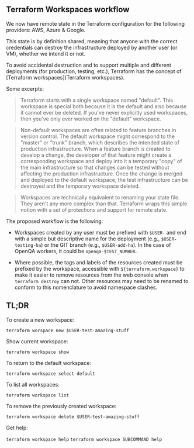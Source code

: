 ## Terraform Workspaces workflow

We now have remote state in the Terraform configuration for the following providers: AWS, Azure & Google.

This state is by definition shared, meaning that anyone with the correct credentials can destroy the infrastructure deployed by another user (or VM), whether we intend it or not.

To avoid accidental destruction and to support multiple and different deployments (for production, testing, etc.), Terraform has the concept of [Terraform workspaces](Terraform workspaces).

Some excerpts:

> Terraform starts with a single workspace named "default". This workspace is special both because it is the default and also because it cannot ever be deleted. If you've never explicitly used workspaces, then you've only ever worked on the "default" workspace.

> Non-default workspaces are often related to feature branches in version control. The default workspace might correspond to the "master" or "trunk" branch, which describes the intended state of production infrastructure. When a feature branch is created to develop a change, the developer of that feature might create a corresponding workspace and deploy into it a temporary "copy" of the main infrastructure so that changes can be tested without affecting the production infrastructure. Once the change is merged and deployed to the default workspace, the test infrastructure can be destroyed and the temporary workspace deleted.

> Workspaces are technically equivalent to renaming your state file. They aren't any more complex than that. Terraform wraps this simple notion with a set of protections and support for remote state.

The proposed workflow is the following:

  - Workspaces created by any user must be prefixed with `$USER-` and end with a simple but descriptive name for the deployment (e.g., `$USER-testing-ha`) or the GIT branch (e.g., `$USER-add-ha`).  In the case of OpenQA workers, it could be `openqa-$TEST_NUMBER`.

  - Where possible, the tags and labels of the resources created must be prefixed by the workspace, accessible with `${terraform.workspace}` to make it easier to remove resources from the web console when `terraform destroy` can not. Other resources may need to be renamed to conform to this nomenclature to avoid namespace clashes.

## TL;DR

To create a new workspace:

`terraform worspace new $USER-test-amazing-stuff`

Show current workspace:

`terraform workspace show`

To return to the default workspace:

`terraform workspace select default`

To list all workspaces:

`terraform workspace list`

To remove the previously created workspace:

`terraform workspace delete $USER-test-amazing-stuff`

Get help:

`terraform workspace help`
`terraform workspace SUBCOMMAND help`
